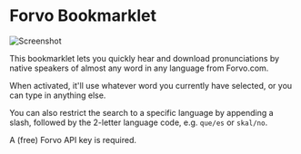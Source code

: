 Forvo Bookmarklet
=================

![Screenshot](http://nwah.github.io/forvo-bookmarklet/images/screenshot.jpg)

This bookmarklet lets you quickly hear and download pronunciations by native speakers of almost any word in any language from Forvo.com.

When activated, it'll use whatever word you currently have selected, or you can type in anything else.

You can also restrict the search to a specific language by appending a slash, followed by the 2-letter language code, e.g. `que/es` or `skal/no`.

A (free) Forvo API key is required.
